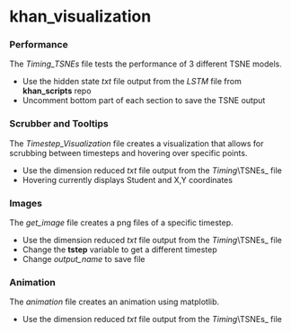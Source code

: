 # khan_visualization

### Performance
The _Timing\_TSNEs_ file tests the performance of 3 different TSNE models. 

* Use the hidden state _txt_ file output from the _LSTM_ file from **khan_scripts** repo
* Uncomment bottom part of each section to save the TSNE output 

### Scrubber and Tooltips
The _Timestep\_Visualization_ file creates a visualization that allows for scrubbing between timesteps and hovering over specific points. 
* Use the dimension reduced _txt_ file output from the _Timing_\TSNEs_ file 
* Hovering currently displays Student and X,Y coordinates

### Images 
The _get\_image_ file creates a png files of a specific timestep.

* Use the dimension reduced _txt_ file output from the _Timing_\TSNEs_ file 
* Change the **tstep** variable to get a different timestep
* Change _output\_name_ to save file

### Animation
The _animation_ file creates an animation using matplotlib.

* Use the dimension reduced _txt_ file output from the _Timing_\TSNEs_ file 
